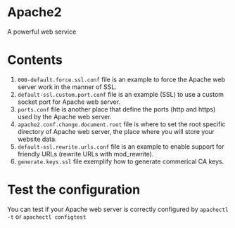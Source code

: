 # Apache2
A powerful web service

# Contents
1) `000-default.force.ssl.conf` file is an example to force the Apache web server work in the manner of SSL.
2) `default-ssl.custom.port.conf` file is an example (SSL) to use a custom socket port for Apache web server.
3) `ports.conf` file is another place that define the ports (http and https) used by the Apache web server.
4) `apache2.conf.change.document.root` file is where to set the root specific directory of Apache web server, the place where you will store your website data.
5) `default-ssl.rewrite.urls.conf` file is an example to enable support for friendly URLs (rewrite URLs with mod_rewrite).
6) `generate.keys.ssl` file exemplify how to generate commerical CA keys.

# Test the configuration
You can test if your Apache web server is correctly configured by
`apachectl -t` or `apachectl configtest`
